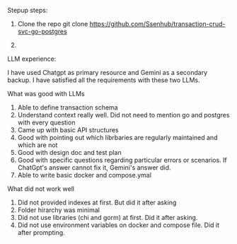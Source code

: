 Stepup steps:
   1. Clone the repo
      git clone https://github.com/Ssenhub/transaction-crud-svc-go-postgres

   2.    
      

LLM experience:

  I have used Chatgpt as primary resource and Gemini as a secondary backup. I have satisfied all the requirements with these two LLMs. 
  
What was good with LLMs
   1. Able to define transaction schema
   2. Understand context really well. Did not need to mention go and postgres with every question
   3. Came up with basic API structures
   4. Good with pointing out which librbaries are regularly maintained and which are not
   5. Good with design doc and test plan
   6. Good with specific questions regarding particular errors or scenarios. If ChatGpt's answer cannot fix it, Gemini's answer did.
   7. Able to write basic docker and compose.ymal

What did not work well
   1. Did not provided indexes at first. But did it after asking
   2. Folder hirarchy was minimal
   3. Did not use libraries (chi and gorm) at first. Did it after asking.
   4. Did not use environment variables on docker and compose file. Did it after prompting.
